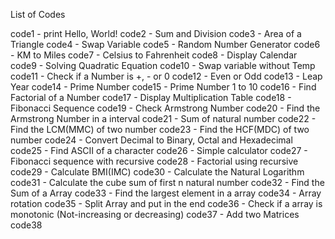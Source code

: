 List of Codes

code1 - print Hello, World!
code2 - Sum and Division
code3 - Area of a Triangle
code4 - Swap Variable
code5 - Random Number Generator
code6 - KM to Miles
code7 - Celsius to Fahrenheit
code8 - Display Calendar
code9 - Solving Quadratic Equation
code10 - Swap variable without Temp
code11 - Check if a Number is +, - or 0
code12 - Even or Odd
code13 - Leap Year
code14 - Prime Number
code15 - Prime Number 1 to 10
code16 - Find Factorial of a Number
code17 - Display Multiplication Table
code18 - Fibonacci Sequence
code19 - Check Armstrong Number
code20 - Find the Armstrong Number in a interval
code21 - Sum of natural number
code22 - Find the LCM(MMC) of two number
code23 - Find the HCF(MDC) of two number
code24 - Convert Decimal to Binary, Octal and Hexadecimal
code25 - Find ASCII of a character
code26 - Simple calculator
code27 - Fibonacci sequence with recursive 
code28 - Factorial using recursive
code29 - Calculate BMI(IMC)
code30 - Calculate the Natural Logarithm
code31 - Calculate the cube sum of first n natural number
code32 - Find the Sum of a Array
code33 - Find the largest element in a array
code34 - Array rotation
code35 - Split Array and put in the end
code36 - Check if a array is monotonic (Not-increasing or decreasing)
code37 - Add two Matrices
code38
